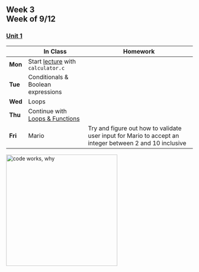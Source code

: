 <meta http-equiv="refresh" content="300"/>

## Week 3<br>Week of 9/12

### [Unit 1](/apcsp/curriculum/1)


  |       |In Class               |Homework   |
  |-------|---------              |---------  |
  |**Mon**|Start [lecture](https://www.youtube.com/watch?v=URrzmoIyqLw&t=3873s) with `calculator.c` | |
  |**Tue**|Conditionals & Boolean expressions | |
  |**Wed**|Loops | |
  |**Thu**|Continue with [Loops & Functions](https://www.youtube.com/watch?v=URrzmoIyqLw&t=5798s) | |
  |**Fri**|Mario |Try and figure out how to validate user input for Mario to accept an integer between 2 and 10 inclusive |

<img src="https://pbs.twimg.com/media/DKAT7rLVoAAaqdV.jpg" alt="code works, why" height="300">